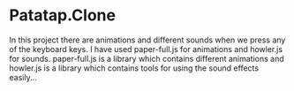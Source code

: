 # Patatap.Clone
In this project there are animations and different sounds when we press any of the keyboard keys. I have used paper-full.js for animations and howler.js for sounds. paper-full.js is a library which contains different animations and howler.js is a library which contains tools for using the sound effects easily...
